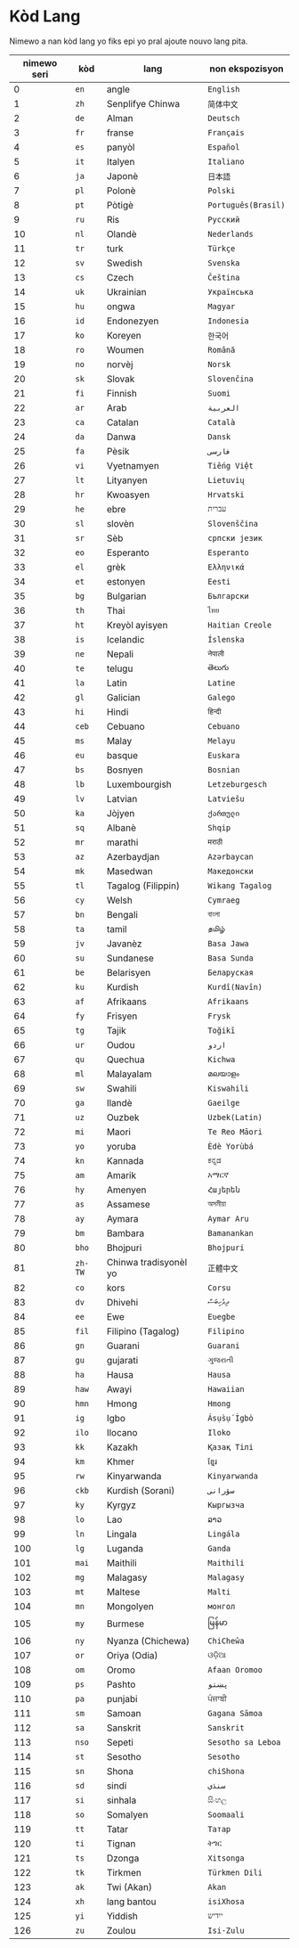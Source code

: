 # Kòd Lang

Nimewo a nan kòd lang yo fiks epi yo pral ajoute nouvo lang pita.

| nimewo seri | kòd | lang | non ekspozisyon |
| - | - | - | - |
| 0 | `en` | angle | `English` |
| 1 | `zh` | Senplifye Chinwa | `简体中文` |
| 2 | `de` | Alman | `Deutsch` |
| 3 | `fr` | franse | `Français` |
| 4 | `es` | panyòl | `Español` |
| 5 | `it` | Italyen | `Italiano` |
| 6 | `ja` | Japonè | `日本語` |
| 7 | `pl` | Polonè | `Polski` |
| 8 | `pt` | Pòtigè | `Português(Brasil)` |
| 9 | `ru` | Ris | `Русский` |
| 10 | `nl` | Olandè | `Nederlands` |
| 11 | `tr` | turk | `Türkçe` |
| 12 | `sv` | Swedish | `Svenska` |
| 13 | `cs` | Czech | `Čeština` |
| 14 | `uk` | Ukrainian | `Українська` |
| 15 | `hu` | ongwa | `Magyar` |
| 16 | `id` | Endonezyen | `Indonesia` |
| 17 | `ko` | Koreyen | `한국어` |
| 18 | `ro` | Woumen | `Română` |
| 19 | `no` | norvèj | `Norsk` |
| 20 | `sk` | Slovak | `Slovenčina` |
| 21 | `fi` | Finnish | `Suomi` |
| 22 | `ar` | Arab | `العربية` |
| 23 | `ca` | Catalan | `Català` |
| 24 | `da` | Danwa | `Dansk` |
| 25 | `fa` | Pèsik | `فارسی` |
| 26 | `vi` | Vyetnamyen | `Tiếng Việt` |
| 27 | `lt` | Lityanyen | `Lietuvių` |
| 28 | `hr` | Kwoasyen | `Hrvatski` |
| 29 | `he` | ebre | `עברית` |
| 30 | `sl` | slovèn | `Slovenščina` |
| 31 | `sr` | Sèb | `српски језик` |
| 32 | `eo` | Esperanto | `Esperanto` |
| 33 | `el` | grèk | `Ελληνικά` |
| 34 | `et` | estonyen | `Eesti` |
| 35 | `bg` | Bulgarian | `Български` |
| 36 | `th` | Thai | `ไทย` |
| 37 | `ht` | Kreyòl ayisyen | `Haitian Creole` |
| 38 | `is` | Icelandic | `Íslenska` |
| 39 | `ne` | Nepali | `नेपाली` |
| 40 | `te` | telugu | `తెలుగు` |
| 41 | `la` | Latin | `Latine` |
| 42 | `gl` | Galician | `Galego` |
| 43 | `hi` | Hindi | `हिन्दी` |
| 44 | `ceb` | Cebuano | `Cebuano` |
| 45 | `ms` | Malay | `Melayu` |
| 46 | `eu` | basque | `Euskara` |
| 47 | `bs` | Bosnyen | `Bosnian` |
| 48 | `lb` | Luxembourgish | `Letzeburgesch` |
| 49 | `lv` | Latvian | `Latviešu` |
| 50 | `ka` | Jòjyen | `ქართული` |
| 51 | `sq` | Albanè | `Shqip` |
| 52 | `mr` | marathi | `मराठी` |
| 53 | `az` | Azerbaydjan | `Azərbaycan` |
| 54 | `mk` | Masedwan | `Македонски` |
| 55 | `tl` | Tagalog (Filippin) | `Wikang Tagalog` |
| 56 | `cy` | Welsh | `Cymraeg` |
| 57 | `bn` | Bengali | `বাংলা` |
| 58 | `ta` | tamil | `தமிழ்` |
| 59 | `jv` | Javanèz | `Basa Jawa` |
| 60 | `su` | Sundanese | `Basa Sunda` |
| 61 | `be` | Belarisyen | `Беларуская` |
| 62 | `ku` | Kurdish | `Kurdî(Navîn)` |
| 63 | `af` | Afrikaans | `Afrikaans` |
| 64 | `fy` | Frisyen | `Frysk` |
| 65 | `tg` | Tajik | `Toğikī` |
| 66 | `ur` | Oudou | `اردو` |
| 67 | `qu` | Quechua | `Kichwa` |
| 68 | `ml` | Malayalam | `മലയാളം` |
| 69 | `sw` | Swahili | `Kiswahili` |
| 70 | `ga` | Ilandè | `Gaeilge` |
| 71 | `uz` | Ouzbek | `Uzbek(Latin)` |
| 72 | `mi` | Maori | `Te Reo Māori` |
| 73 | `yo` | yoruba | `Èdè Yorùbá` |
| 74 | `kn` | Kannada | `ಕನ್ನಡ` |
| 75 | `am` | Amarik | `አማርኛ` |
| 76 | `hy` | Amenyen | `Հայերեն` |
| 77 | `as` | Assamese | `অসমীয়া` |
| 78 | `ay` | Aymara | `Aymar Aru` |
| 79 | `bm` | Bambara | `Bamanankan` |
| 80 | `bho` | Bhojpuri | `Bhojpuri` |
| 81 | `zh-TW` | Chinwa tradisyonèl yo | `正體中文` |
| 82 | `co` | kors | `Corsu` |
| 83 | `dv` | Dhivehi | `ދިވެހިބަސް` |
| 84 | `ee` | Ewe | `Eʋegbe` |
| 85 | `fil` | Filipino (Tagalog) | `Filipino` |
| 86 | `gn` | Guarani | `Guarani` |
| 87 | `gu` | gujarati | `ગુજરાતી` |
| 88 | `ha` | Hausa | `Hausa` |
| 89 | `haw` | Awayi | `Hawaiian` |
| 90 | `hmn` | Hmong | `Hmong` |
| 91 | `ig` | Igbo | `Ásụ̀sụ́ Ìgbò` |
| 92 | `ilo` | Ilocano | `Iloko` |
| 93 | `kk` | Kazakh | `Қазақ Тілі` |
| 94 | `km` | Khmer | `ខ្មែរ` |
| 95 | `rw` | Kinyarwanda | `Kinyarwanda` |
| 96 | `ckb` | Kurdish (Sorani) | `سۆرانی` |
| 97 | `ky` | Kyrgyz | `Кыргызча` |
| 98 | `lo` | Lao | `ລາວ` |
| 99 | `ln` | Lingala | `Lingála` |
| 100 | `lg` | Luganda | `Ganda` |
| 101 | `mai` | Maithili | `Maithili` |
| 102 | `mg` | Malagasy | `Malagasy` |
| 103 | `mt` | Maltese | `Malti` |
| 104 | `mn` | Mongolyen | `монгол` |
| 105 | `my` | Burmese | `မြန်မာ` |
| 106 | `ny` | Nyanza (Chichewa) | `ChiCheŵa` |
| 107 | `or` | Oriya (Odia) | `ଓଡ଼ିଆ` |
| 108 | `om` | Oromo | `Afaan Oromoo` |
| 109 | `ps` | Pashto | `پښتو` |
| 110 | `pa` | punjabi | `ਪੰਜਾਬੀ` |
| 111 | `sm` | Samoan | `Gagana Sāmoa` |
| 112 | `sa` | Sanskrit | `Sanskrit` |
| 113 | `nso` | Sepeti | `Sesotho sa Leboa` |
| 114 | `st` | Sesotho | `Sesotho` |
| 115 | `sn` | Shona | `chiShona` |
| 116 | `sd` | sindi | `سنڌي` |
| 117 | `si` | sinhala | `සිංහල` |
| 118 | `so` | Somalyen | `Soomaali` |
| 119 | `tt` | Tatar | `Татар` |
| 120 | `ti` | Tignan | `ትግር` |
| 121 | `ts` | Dzonga | `Xitsonga` |
| 122 | `tk` | Tirkmen | `Türkmen Dili` |
| 123 | `ak` | Twi (Akan) | `Akan` |
| 124 | `xh` | lang bantou | `isiXhosa` |
| 125 | `yi` | Yiddish | `ייִדיש` |
| 126 | `zu` | Zoulou | `Isi-Zulu` |